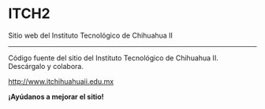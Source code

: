 ﻿ITCH2
=====

Sitio web del Instituto Tecnológico de Chihuahua II

-----------------------------------------------
Código fuente del sitio del Instituto Tecnológico de Chihuahua II.
Descárgalo y colabora.

http://www.itchihuahuaii.edu.mx


**¡Ayúdanos a mejorar el sitio!**

